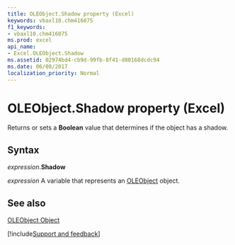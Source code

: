 ```yaml
---
title: OLEObject.Shadow property (Excel)
keywords: vbaxl10.chm416075
f1_keywords:
- vbaxl10.chm416075
ms.prod: excel
api_name:
- Excel.OLEObject.Shadow
ms.assetid: 02974bd4-cb9d-99fb-8f41-d80168dcdc94
ms.date: 06/08/2017
localization_priority: Normal
---
```



# OLEObject.Shadow property (Excel)

Returns or sets a  **Boolean** value that determines if the object has a shadow.


## Syntax

_expression_.**Shadow**

_expression_ A variable that represents an [OLEObject](Excel.OLEObject.md) object.


## See also


[OLEObject Object](Excel.OLEObject.md)

[!include[Support and feedback](~/includes/feedback-boilerplate.md)]